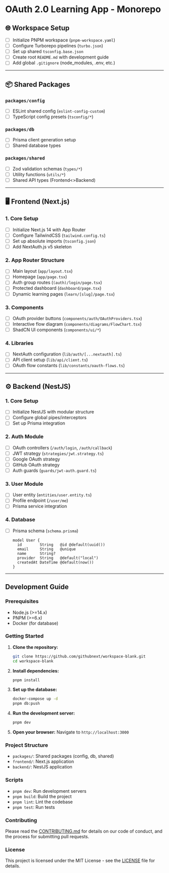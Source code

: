 # OAuth 2.0 Learning App - Monorepo

## 🌐 **Workspace Setup**
- [ ] Initialize PNPM workspace (`pnpm-workspace.yaml`)
- [ ] Configure Turborepo pipelines (`turbo.json`)
- [ ] Set up shared `tsconfig.base.json`
- [ ] Create root `README.md` with development guide
- [ ] Add global `.gitignore` (node_modules, .env, etc.)

---

## 📦 **Shared Packages**
### `packages/config`
- [ ] ESLint shared config (`eslint-config-custom`)
- [ ] TypeScript config presets (`tsconfig/*`)

### `packages/db`
- [ ] Prisma client generation setup
- [ ] Shared database types

### `packages/shared`
- [ ] Zod validation schemas (`types/*`)
- [ ] Utility functions (`utils/*`)
- [ ] Shared API types (Frontend<>Backend)

---

## 🖥️ **Frontend (Next.js)**
### 1. Core Setup
- [ ] Initialize Next.js 14 with App Router
- [ ] Configure TailwindCSS (`tailwind.config.ts`)
- [ ] Set up absolute imports (`tsconfig.json`)
- [ ] Add NextAuth.js v5 skeleton

### 2. App Router Structure
- [ ] Main layout (`app/layout.tsx`)
- [ ] Homepage (`app/page.tsx`)
- [ ] Auth group routes (`(auth)/login/page.tsx`)
- [ ] Protected dashboard (`dashboard/page.tsx`)
- [ ] Dynamic learning pages (`learn/[slug]/page.tsx`)

### 3. Components
- [ ] OAuth provider buttons (`components/auth/OAuthProviders.tsx`)
- [ ] Interactive flow diagram (`components/diagrams/FlowChart.tsx`)
- [ ] ShadCN UI components (`components/ui/*`)

### 4. Libraries
- [ ] NextAuth configuration (`lib/auth/[...nextauth].ts`)
- [ ] API client setup (`lib/api/client.ts`)
- [ ] OAuth flow constants (`lib/constants/oauth-flows.ts`)

---

## ⚙️ **Backend (NestJS)**
### 1. Core Setup
- [ ] Initialize NestJS with modular structure
- [ ] Configure global pipes/interceptors
- [ ] Set up Prisma integration

### 2. Auth Module
- [ ] OAuth controllers (`/auth/login`, `/auth/callback`)
- [ ] JWT strategy (`strategies/jwt.strategy.ts`)
- [ ] Google OAuth strategy
- [ ] GitHub OAuth strategy
- [ ] Auth guards (`guards/jwt-auth.guard.ts`)

### 3. User Module
- [ ] User entity (`entities/user.entity.ts`)
- [ ] Profile endpoint (`/user/me`)
- [ ] Prisma service integration

### 4. Database
- [ ] Prisma schema (`schema.prisma`)
  ```prisma
  model User {
    id        String   @id @default(uuid())
    email     String   @unique
    name      String?
    provider  String   @default("local")
    createdAt DateTime @default(now())
  }
  ```

---

## Development Guide

### Prerequisites
- Node.js (>=14.x)
- PNPM (>=6.x)
- Docker (for database)

### Getting Started

1. **Clone the repository:**
   ```sh
   git clone https://github.com/githubnext/workspace-blank.git
   cd workspace-blank
   ```

2. **Install dependencies:**
   ```sh
   pnpm install
   ```

3. **Set up the database:**
   ```sh
   docker-compose up -d
   pnpm db:push
   ```

4. **Run the development server:**
   ```sh
   pnpm dev
   ```

5. **Open your browser:**
   Navigate to `http://localhost:3000`

### Project Structure

- `packages/`: Shared packages (config, db, shared)
- `frontend/`: Next.js application
- `backend/`: NestJS application

### Scripts

- `pnpm dev`: Run development servers
- `pnpm build`: Build the project
- `pnpm lint`: Lint the codebase
- `pnpm test`: Run tests

### Contributing

Please read the [CONTRIBUTING.md](CONTRIBUTING.md) for details on our code of conduct, and the process for submitting pull requests.

### License

This project is licensed under the MIT License - see the [LICENSE](LICENSE) file for details.
